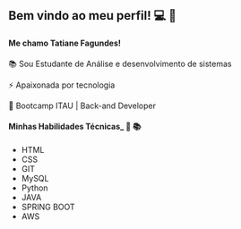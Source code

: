 ## Bem vindo ao meu perfil! :computer: :wave:
#### Me chamo Tatiane Fagundes! ####
📚 Sou Estudante de Análise e desenvolvimento de sistemas 
<p> ⚡ Apaixonada por tecnologia <p>
<p> 🚀 Bootcamp ITAU | Back-and Developer <p>
 

#### Minhas Habilidades Técnicas_ :dart: :books:

  * HTML 
  * CSS 
  * GIT
  * MySQL 
  * Python 
  * JAVA
  * SPRING BOOT
  * AWS



<!--
**TatianeFagundes/TatianeFagundes** is a ✨ _special_ ✨ repository because its `README.md` (this file) appears on your GitHub profile.

Here are some ideas to get you started:

- 🔭 olaI’m currently working on ...
- 🌱 I’m currently learning ...
- 👯 I’m looking to collaborate on ...
- 🤔 I’m looking for help with ...
- 💬 Ask me about ...
- 📫 How to reach me: ...
- 😄 Pronouns: ...
- ⚡ Fun fact: ...
-->
